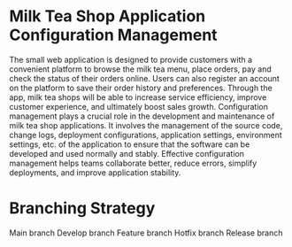 # Milk Tea Shop Application Configuration Management
The small web application is designed to provide customers with a convenient platform to browse the milk tea menu, place orders, pay and check the status of their orders online. Users can also register an account on the platform to save their order history and preferences. Through the app, milk tea shops will be able to increase service efficiency, improve customer experience, and ultimately boost sales growth.
Configuration management plays a crucial role in the development and maintenance of milk tea shop applications. It involves the management of the source code, change logs, deployment configurations, application settings, environment settings, etc. of the application to ensure that the software can be developed and used normally and stably. Effective configuration management helps teams collaborate better, reduce errors, simplify deployments, and improve application stability.

# Branching Strategy

Main branch
Develop branch
Feature branch
Hotfix branch
Release branch
